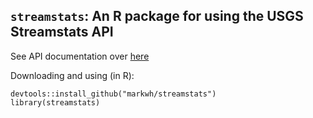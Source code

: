 ## `streamstats`: An R package for using the USGS Streamstats API

See API documentation over [here](https://streamstats.usgs.gov/streamstatsservices/#)

Downloading and using (in R):

```
devtools::install_github("markwh/streamstats")
library(streamstats)
```



